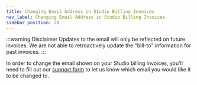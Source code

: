 ```yaml
---
title: Changing Email Address in Studio Billing Invoices
nav_label: Changing Email Address in Studio Billing Invoices
sidebar_position: 20
---
```


:::warning Disclaimer
Updates to the email will only be reflected on future invoices. We are not able to retroactively update the "bill-to"
information for past invoices.
:::

In order to change the email shown on your Studio billing invoices, you'll need to fill out
our [support form](https://contact.unstack.com/) to let us know which email you would like it to be
changed to.

